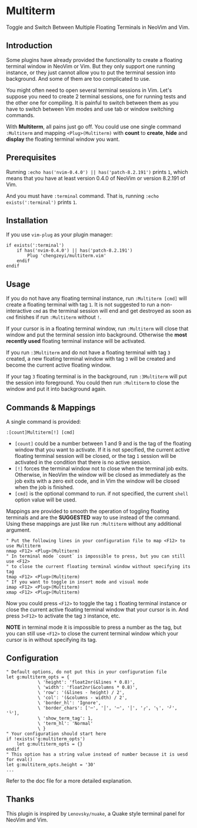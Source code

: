 # Multiterm

Toggle and Switch Between Multiple Floating Terminals in NeoVim and Vim.

## Introduction

Some plugins have already provided the functionality to create a floating terminal window in NeoVim or Vim. But they only support one running instance, or they just cannot allow you to put the terminal session into background. And some of them are too complicated to use.

You might often need to open several terminal sessions in Vim. Let's suppose you need to create 2 terminal sessions, one for running tests and the other one for compiling. It is painful to switch between them as you have to switch between Vim modes and use tab or window switching commands.

With **Multiterm**, all pains just go off. You could use one single command `:Multiterm` and mapping `<Plug>(Multiterm)` with **count** to **create**, **hide** and **display** the floating terminal window you want.

## Prerequisites

Running `:echo has('nvim-0.4.0') || has('patch-8.2.191')` prints `1`, which means that you have at least version 0.4.0 of NeoVim or version 8.2.191 of Vim.

And you must have `:terminal` command. That is, running `:echo exists(':terminal')` prints `1`.

## Installation

If you use `vim-plug` as your plugin manager:

```viml
if exists(':terminal')
    if has('nvim-0.4.0') || has('patch-8.2.191')
        Plug 'chengzeyi/multiterm.vim'
    endif
endif
```

## Usage

If you do not have any floating terminal instance, run `:Multiterm [cmd]` will create a floating terminal with tag `1`. It is not suggested to run a non-interactive `cmd` as the terminal session will end and get destroyed as soon as `cmd` finishes if run `:Multiterm` without `!`.

If your cursor is in a floating terminal window, run `:Multiterm` will close that window and put the terminal session into background. Otherwise the **most recently used** floating terminal instance will be activated.

If you run `:3Multiterm` and do not have a floating terminal with tag `3` created, a new floating terminal window with tag `3` will be created and become the current active floating window.

If your tag `3` floating terminal is in the background, run `:3Multiterm` will put the session into foreground. You could then run `:Multiterm` to close the window and put it into background again.

## Commands & Mappings

A single command is provided:

```viml
:[count]Multiterm[!] [cmd]
```

- `[count]` could be a number between 1 and 9 and is the tag of the floating window that you want to activate. If it is not specified, the current active floating terminal session will be closed, or the tag `1` session will be activated in the condition that there is no active session.
- `[!]` forces the terminal window not to close when the terminal job exits. Otherwise, in NeoVim the window will be closed as immediately as the job exits with a zero exit code, and in Vim the window will be closed when the job is finished.
- `[cmd]` is the optional command to run. if not specified, the current `shell` option value will be used.

Mappings are provided to smooth the operation of toggling floating terminals and are the **SUGGESTED** way to use instead of the command. Using these mappings are just like run `:Multiterm` without any additional argument.

```viml
" Put the following lines in your configuration file to map <F12> to use Multiterm
nmap <F12> <Plug>(Multiterm)
" In terminal mode `count` is impossible to press, but you can still use <F12>
" to close the current floating terminal window without specifying its tag
tmap <F12> <Plug>(Multiterm)
" If you want to toggle in insert mode and visual mode
imap <F12> <Plug>(Multiterm)
xmap <F12> <Plug>(Multiterm)
```

Now you could press `<F12>` to toggle the tag `1` floating terminal instance or close the current active floating terminal window that your cursor is in. And press `3<F12>` to activate the tag `3` instance, etc.

**NOTE** in terminal mode it is impossible to press a number as the tag, but you can still use `<F12>` to close the current terminal window which your cursor is in without specifying its tag.

## Configuration

```viml
" Default options, do not put this in your configuration file
let g:multiterm_opts = {
            \ 'height': 'float2nr(&lines * 0.8)',
            \ 'width': 'float2nr(&columns * 0.8)',
            \ 'row': '(&lines - height) / 2',
            \ 'col': '(&columns - width) / 2',
            \ 'border_hl': 'Ignore',
            \ 'border_chars': ['─', '│', '─', '│', '╭', '╮', '╯', '╰'],
            \ 'show_term_tag': 1,
            \ 'term_hl': 'Normal'
            \ }
" Your configuration should start here
if !exists('g:multiterm_opts')
    let g:multiterm_opts = {}
endif
" This option has a string value instead of number because it is uesd for eval()
let g:multiterm_opts.height = '30'
...
```

Refer to the doc file for a more detailed explanation.

## Thanks

This plugin is inspired by `Lenovsky/nuake`, a Quake style terminal panel for NeoVim and Vim.
